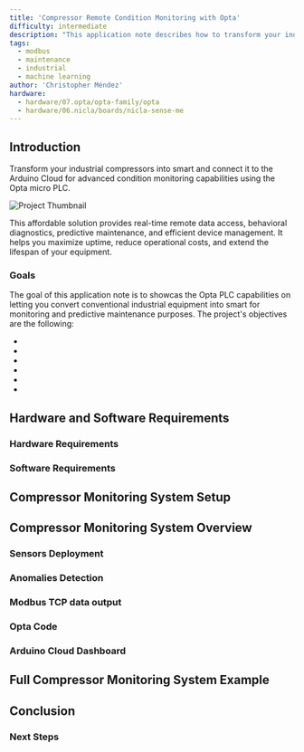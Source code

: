 ```yaml
---
title: 'Compressor Remote Condition Monitoring with Opta'
difficulty: intermediate
description: "This application note describes how to transform your industrial compressor into smart using Opta micro PLC."
tags:
  - modbus
  - maintenance
  - industrial
  - machine learning
author: 'Christopher Méndez'
hardware:
  - hardware/07.opta/opta-family/opta
  - hardware/06.nicla/boards/nicla-sense-me
---
```


## Introduction

Transform your industrial compressors into smart and connect it to the Arduino Cloud for advanced condition monitoring capabilities using the Opta micro PLC.

![Project Thumbnail]()

This affordable solution provides real-time remote data access, behavioral diagnostics, predictive maintenance, and efficient device management. It helps you maximize uptime, reduce operational costs, and extend the lifespan of your equipment.

### Goals

The goal of this application note is to showcas the Opta PLC capabilities on letting you convert conventional industrial equipment into smart for monitoring and predictive maintenance purposes. The project's objectives are the following:

-
-
-
-
-
-

## Hardware and Software Requirements

### Hardware Requirements

### Software Requirements

## Compressor Monitoring System Setup

## Compressor Monitoring System Overview

### Sensors Deployment
### Anomalies Detection
### Modbus TCP data output
### Opta Code
### Arduino Cloud Dashboard

## Full Compressor Monitoring System Example

## Conclusion

### Next Steps